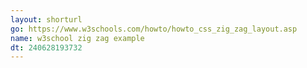 ```yaml
---
layout: shorturl
go: https://www.w3schools.com/howto/howto_css_zig_zag_layout.asp
name: w3school zig zag example
dt: 240628193732
---
```

